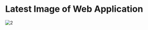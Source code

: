 # Latest Image of Web Application
![2](https://user-images.githubusercontent.com/113367185/214857295-dc226da7-80dd-40ab-9031-172a92e03c15.jpg)
